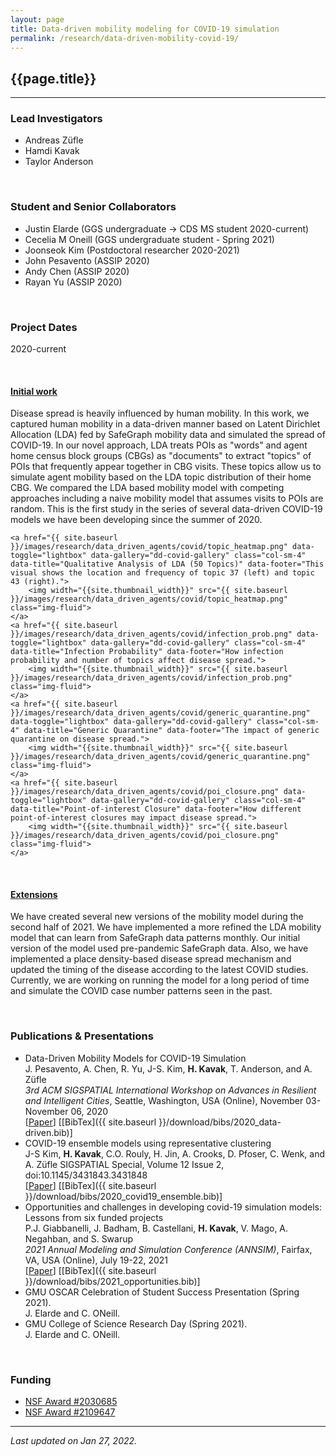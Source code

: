 ```yaml
---
layout: page
title: Data-driven mobility modeling for COVID-19 simulation
permalink: /research/data-driven-mobility-covid-19/
---
```


## {{page.title}}
<hr/>

### Lead Investigators
- Andreas Züfle
- Hamdi Kavak
- Taylor Anderson

<br/>

### Student and Senior Collaborators
- Justin Elarde (GGS undergraduate -> CDS MS student 2020-current)
- Cecelia M Oneill (GGS undergraduate student - Spring 2021)
- Joonseok Kim (Postdoctoral researcher 2020-2021)
- John Pesavento (ASSIP 2020)
- Andy Chen (ASSIP 2020)
- Rayan Yu (ASSIP 2020)

<br/>

### Project Dates
2020-current

<br/>

#### <u>Initial work</u>
Disease spread is heavily influenced by human mobility. In this work, we captured human mobility in a data-driven manner based on Latent Dirichlet Allocation (LDA) fed by SafeGraph mobility data and simulated the spread of COVID-19. In our novel approach, LDA treats POIs as "words" and agent home census block groups (CBGs) as "documents" to extract "topics" of POIs that frequently appear together in CBG visits. These topics allow us to simulate agent mobility based on the LDA topic distribution of their home CBG. We compared the LDA based mobility model with competing approaches including a naive mobility model that assumes visits to POIs are random. This is the first study in the series of several data-driven COVID-19 models we have been developing since the summer of 2020.

<div id="dd-covid-gallery">
        
    <a href="{{ site.baseurl }}/images/research/data_driven_agents/covid/topic_heatmap.png" data-toggle="lightbox" data-gallery="dd-covid-gallery" class="col-sm-4" data-title="Qualitative Analysis of LDA (50 Topics)" data-footer="This visual shows the location and frequency of topic 37 (left) and topic 43 (right).">
        <img width="{{site.thumbnail_width}}" src="{{ site.baseurl }}/images/research/data_driven_agents/covid/topic_heatmap.png" class="img-fluid">
    </a>
    <a href="{{ site.baseurl }}/images/research/data_driven_agents/covid/infection_prob.png" data-toggle="lightbox" data-gallery="dd-covid-gallery" class="col-sm-4" data-title="Infection Probability" data-footer="How infection probability and number of topics affect disease spread.">
        <img width="{{site.thumbnail_width}}" src="{{ site.baseurl }}/images/research/data_driven_agents/covid/infection_prob.png" class="img-fluid">
    </a>
    <a href="{{ site.baseurl }}/images/research/data_driven_agents/covid/generic_quarantine.png" data-toggle="lightbox" data-gallery="dd-covid-gallery" class="col-sm-4" data-title="Generic Quarantine" data-footer="The impact of generic quarantine on disease spread.">
        <img width="{{site.thumbnail_width}}" src="{{ site.baseurl }}/images/research/data_driven_agents/covid/generic_quarantine.png" class="img-fluid">
    </a>
    <a href="{{ site.baseurl }}/images/research/data_driven_agents/covid/poi_closure.png" data-toggle="lightbox" data-gallery="dd-covid-gallery" class="col-sm-4" data-title="Point-of-interest Closure" data-footer="How different point-of-interest closures may impact disease spread.">
        <img width="{{site.thumbnail_width}}" src="{{ site.baseurl }}/images/research/data_driven_agents/covid/poi_closure.png" class="img-fluid">
    </a>

</div>
<br/>

#### <u>Extensions</u>
We have created several new versions of the mobility model during the second half of 2021. 
We have implemented a more refined the LDA mobility model that can learn from SafeGraph data patterns monthly. 
Our initial version of the model used pre-pandemic SafeGraph data. 
Also, we have implemented a place density-based disease spread mechanism and updated the timing of the disease according to the latest COVID studies.
Currently, we are working on running the model for a long period of time and simulate the COVID case number patterns seen in the past.

<br/>

### Publications & Presentations

- Data-Driven Mobility Models for COVID-19 Simulation  
  J. Pesavento, A. Chen, R. Yu, J-S. Kim, <strong>H. Kavak</strong>, T. Anderson, and A. Züfle   
  <em>3rd ACM SIGSPATIAL International Workshop on Advances in Resilient and Intelligent Cities</em>, Seattle, Washington, USA (Online), November 03-November 06, 2020  
  [[Paper](https://www.researchgate.net/profile/Hamdi-Kavak-2/publication/347832686_Data-driven_mobility_models_for_COVID-19_simulation/links/61f2d2509a753545e2fe9bbb/Data-driven-mobility-models-for-COVID-19-simulation.pdf)]
    [[BibTex]({{ site.baseurl }}/download/bibs/2020_data-driven.bib)]
- COVID-19 ensemble models using representative clustering  
  J-S Kim, <strong>H. Kavak</strong>, C.O. Rouly, H. Jin, A. Crooks, D. Pfoser, C. Wenk, and A. Züfle
  SIGSPATIAL Special, Volume 12 Issue 2, doi:10.1145/3431843.3431848  
  [<a title="Sigspatial Archive" href="https://www.sigspatial.org/wp-content/uploads/special-issues/12/2/Paper4_Kim.pdf">Paper</a>]
  [[BibTex]({{ site.baseurl }}/download/bibs/2020_covid19_ensemble.bib)]
- Opportunities and challenges in developing covid-19 simulation models: Lessons from six funded projects  
  P.J. Giabbanelli, J. Badham, B. Castellani, <strong>H. Kavak</strong>, V. Mago, A. Negahban, and S. Swarup  
  <em>2021 Annual Modeling and Simulation Conference (ANNSIM)</em>, Fairfax, VA, USA (Online), July 19-22, 2021  
  [[Paper](https://www.researchgate.net/profile/Hamdi-Kavak-2/publication/355112929_Opportunities_and_Challenges_in_Developing_COVID-19_Simulation_Models_Lessons_from_Six_Funded_Projects/links/61f2d6cc5779d35951da8534/Opportunities-and-Challenges-in-Developing-COVID-19-Simulation-Models-Lessons-from-Six-Funded-Projects.pdf)]
  [[BibTex]({{ site.baseurl }}/download/bibs/2021_opportunities.bib)]
- GMU OSCAR Celebration of Student Success Presentation (Spring 2021).  
  J. Elarde and C. ONeill.
- GMU College of Science Research Day (Spring 2021).  
  J. Elarde and C. ONeill.

<br/>

### Funding
- [NSF Award #2030685](https://www.nsf.gov/awardsearch/showAward?AWD_ID=2030685)
- [NSF Award #2109647](https://www.nsf.gov/awardsearch/showAward?AWD_ID=2109647)
<hr/>

*Last updated on Jan 27, 2022.*  

<script>
	  lightGallery(document.getElementById('dd-covid-gallery'), {
	    thumbnail:true,
	    animateThumb: true,
	    showThumbByDefault: true
	}); 
	</script>